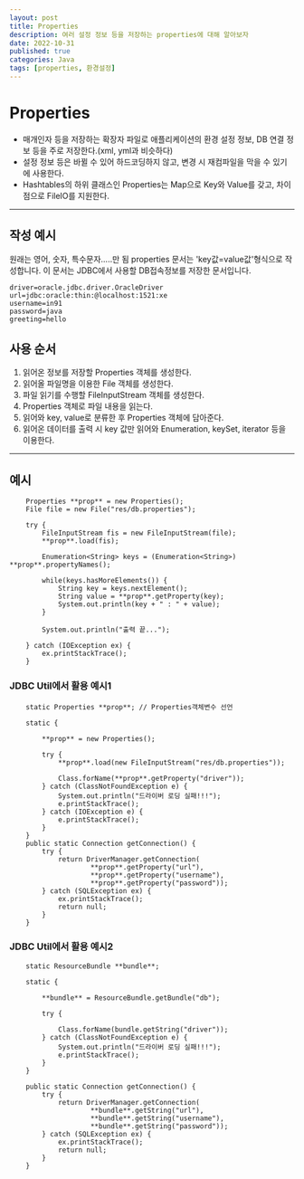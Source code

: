```yaml
---
layout: post
title: Properties
description: 여러 설정 정보 등을 저장하는 properties에 대해 알아보자
date: 2022-10-31
published: true
categories: Java
tags: [properties, 환경설정]
---
```


# Properties
- 매개인자 등을 저장하는 확장자 파일로 애플리케이션의 환경 설정 정보, DB 연결 정보 등을 주로 저장한다.(xml, yml과 비슷하다)
- 설정 정보 등은 바뀔 수 있어 하드코딩하지 않고, 변경 시 재컴파일을 막을 수 있기에 사용한다.
- Hashtables의 하위 클래스인 Properties는 Map으로 Key와 Value를 갖고, 차이점으로 FileIO를 지원한다.

***

## 작성 예시
원래는 영어, 숫자, 특수문자.....만 됨
properties 문서는 'key값=value값'형식으로 작성합니다.
이 문서는 JDBC에서 사용할 DB접속정보를 저장한 문서입니다.
```
driver=oracle.jdbc.driver.OracleDriver
url=jdbc:oracle:thin:@localhost:1521:xe
username=in91
password=java
greeting=hello
```

## 사용 순서
1. 읽어온 정보를 저장할 Properties 객체를 생성한다.
2. 읽어올 파일명을 이용한 File 객체를 생성한다.
3. 파일 읽기를 수행할 FileInputStream 객체를 생성한다.
4. Properties 객체로 파일 내용을 읽는다.
5. 읽어와 key, value로 분류한 후 Properties 객체에 담아준다.
6. 읽어온 데이터를 출력 시 key 값만 읽어와 Enumeration, keySet, iterator 등을 이용한다.
   
***

## 예시
```
    Properties **prop** = new Properties();
    File file = new File("res/db.properties");
    
    try {
        FileInputStream fis = new FileInputStream(file);
        **prop**.load(fis);

        Enumeration<String> keys = (Enumeration<String>) **prop**.propertyNames();
        
        while(keys.hasMoreElements()) {
            String key = keys.nextElement();
            String value = **prop**.getProperty(key);
            System.out.println(key + " : " + value);
        }
        
        System.out.println("출력 끝...");
        
    } catch (IOException ex) {
        ex.printStackTrace();
    }
```
### JDBC Util에서 활용 예시1
```
    static Properties **prop**; // Properties객체변수 선언
	
	static {
		
		**prop** = new Properties();
		
		try {
			**prop**.load(new FileInputStream("res/db.properties"));
			
			Class.forName(**prop**.getProperty("driver"));
		} catch (ClassNotFoundException e) {
			System.out.println("드라이버 로딩 실패!!!");
			e.printStackTrace();
		} catch (IOException e) {
			e.printStackTrace();
		}
	}
    public static Connection getConnection() {
		try {
			return DriverManager.getConnection(
					**prop**.getProperty("url"), 
					**prop**.getProperty("username"), 
					**prop**.getProperty("password"));
		} catch (SQLException ex) {
			ex.printStackTrace();
			return null;
		}
	}
```
### JDBC Util에서 활용 예시2
```
	static ResourceBundle **bundle**;
	
	static {
		
		**bundle** = ResourceBundle.getBundle("db");
		
		try {

			Class.forName(bundle.getString("driver"));
		} catch (ClassNotFoundException e) {
			System.out.println("드라이버 로딩 실패!!!");
			e.printStackTrace();
		}
	}
	
	public static Connection getConnection() {
		try {
			return DriverManager.getConnection(
					**bundle**.getString("url"), 
					**bundle**.getString("username"), 
					**bundle**.getString("password"));
		} catch (SQLException ex) {
			ex.printStackTrace();
			return null;
		}
	}
```
